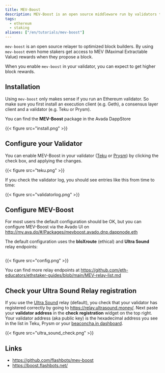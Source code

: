 ```yaml
---
title: MEV-Boost
description: MEV-Boost is an open source middleware run by validators to access a competitive block-building market.
tags: 
  - ethereum
  - staking
aliases: ["/en/tutorials/mev-boost"]
---
```


`mev-boost` is an open source relayer to optimized block builders. By using `mev-boost` even home stakers get access to MEV (Maximal Extractable Value) rewards when they propose a block.

When you enable `mev-boost` in your validator, you can expect to get higher block rewards.

## Installation

Using `mev-boost` only makes sense if you run an Ethereum validator. So make sure you first install an execution client (e.g. Geth), a consensus layer client and a validator (e.g. Teku or Prysm).

You can find the **MEV-Boost** package in the Avada DappStore

{{< figure src="install.png" >}}

## Configure your Validator

You can enable MEV-Boost in your validator ([Teku](http://teku.my.ava.do/settings) or [Prysm](http://prysm-beacon-chain-mainnet.my.ava.do/settings)) by clicking the check box, and applying the changes.

 {{< figure src="teku.png" >}}

If you check the validator log, you should see entries like this from time to time:

{{< figure src="validatorlog.png" >}}

## Configure MEV-Boost

For most users the default configuration should be OK, but you can  configure MEV-Boost via the Avado UI on <http://my.ava.do/#/Packages/mevboost.avado.dnp.dappnode.eth>

The default configuration uses the **bloXroute** (ethical) and **Ultra Sound** relay endpoints:
```        https://0xad0a8bb54565c2211cee576363f3a347089d2f07cf72679d16911d740262694cadb62d7fd7483f27afd714ca0f1b9118@bloxroute.ethical.blxrbdn.com,https://0xa1559ace749633b997cb3fdacffb890aeebdb0f5a3b6aaa7eeeaf1a38af0a8fe88b9e4b1f61f236d2e64d95733327a62@relay.ultrasound.money
```

{{< figure src="config.png" >}}

You can find more relay endpoints at <https://github.com/eth-educators/ethstaker-guides/blob/main/MEV-relay-list.md>

## Check your Ultra Sound Relay registration

If you use the [Ultra Sound](https://relay.ultrasound.money/) relay (default), you check that your validator has registered correctly by going to https://relay.ultrasound.money/. Next paste your **validator address** in the **check registration** widget on the top right. Your validator address (aka public key) is the hexadecimal address you see in the list in Teku, Prysm or your [beaconcha.in dashboard](https://beaconcha.in/dashboard).

{{< figure src="ultra_sound_check.png" >}}

## Links
* https://github.com/flashbots/mev-boost
* https://boost.flashbots.net/
